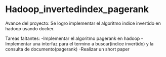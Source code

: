 # Hadoop_invertedindex_pagerank

Avance del proyecto:
Se logro implementar el algoritmo indice invertido en hadoop usando docker.

Tareas faltantes:
-Implementar el algoritmo pagerank en hadoop
-Implementar una interfaz para el termino a buscar(indice invertido) y la consulta de documento(pagerank)
-Realizar un short paper

